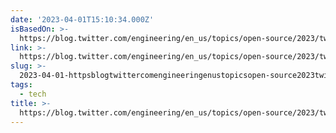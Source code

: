 ```yaml
---
date: '2023-04-01T15:10:34.000Z'
isBasedOn: >-
  https://blog.twitter.com/engineering/en_us/topics/open-source/2023/twitter-recommendation-algorithm
link: >-
  https://blog.twitter.com/engineering/en_us/topics/open-source/2023/twitter-recommendation-algorithm
slug: >-
  2023-04-01-httpsblogtwittercomengineeringenustopicsopen-source2023twitter-recommendation-algorithm
tags:
  - tech
title: >-
  https://blog.twitter.com/engineering/en_us/topics/open-source/2023/twitter-recommendation-algorithm
---
```


